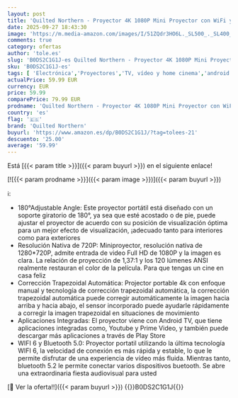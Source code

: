 ```yaml
---
layout: post
title: 'Quilted Northern - Proyector 4K 1080P Mini Proyector con WiFi y Bluetooth 5.0  Admite Rotación de 180° y Keystone Automático Proyector Portatil  con Android 11  Proyectores para Cine Casa'
date: 2025-09-27 18:43:30
image: 'https://m.media-amazon.com/images/I/51ZQdr3HO6L._SL500_._SL400_.jpg'
comments: true
category: ofertas
author: 'tole.es'
slug: 'B0DS2C1G1J-es Quilted Northern - Proyector 4K 1080P Mini Proyector con...'
sku: 'B0DS2C1G1J-es'
tags: [ 'Electrónica','Proyectores','TV, vídeo y home cinema','android','quilted northern','🇪🇸', ]
actualPrice: 59.99 EUR
currency: EUR
price: 59.99
comparePrice: 79.99 EUR
prodname: 'Quilted Northern - Proyector 4K 1080P Mini Proyector con WiFi y Bluetooth 5.0  Admite Rotación de 180° y Keystone Automático Proyector Portatil  con Android 11  Proyectores para Cine Casa'
country: 'es'
flag: '🇪🇸'
brand: 'Quilted Northern'
buyurl: 'https://www.amazon.es/dp/B0DS2C1G1J/?tag=tolees-21'
descuento: '25.00'
average: '59.99'
---
```


Está [{{< param title >}}]({{< param buyurl >}}) en el siguiente enlace!

[![{{< param prodname >}}]({{< param image >}})]({{< param buyurl >}})

ℹ️:

- 180°Adjustable Angle: Este proyector portátil está diseñado con un soporte giratorio de 180°, ya sea que esté acostado o de pie, puede ajustar el proyector de acuerdo con su posición de visualización óptima para un mejor efecto de visualización, ¡adecuado tanto para interiores como para exteriores
- Resolución Nativa de 720P: Miniproyector, resolución nativa de 1280*720P, admite entrada de video Full HD de 1080P y la imagen es clara. La relación de proyección de 1,37:1 y los 120 lúmenes ANSI realmente restauran el color de la película. Para que tengas un cine en casa feliz
- Corrección Trapezoidal Automática: Projector portable 4k con enfoque manual y tecnología de corrección trapezoidal automática, la corrección trapezoidal automática puede corregir automáticamente la imagen hacia arriba y hacia abajo, el sensor incorporado puede ayudarle rápidamente a corregir la imagen trapezoidal en situaciones de movimiento
- Aplicaciones Integradas: El proyector viene con Android TV, que tiene aplicaciones integradas como, Youtube y Prime Video, y también puede descargar más aplicaciones a través de Play Store
- WIFI 6 y Bluetooth 5.0: Proyector portatil utilizando la última tecnología WIFI 6, la velocidad de conexión es más rápida y estable, lo que le permite disfrutar de una experiencia de vídeo más fluida. Mientras tanto, bluetooth 5.2 le permite conectar varios dispositivos buetooth. Se abre una extraordinaria fiesta audiovisual para usted

[🛒 Ver la oferta!!]({{< param buyurl >}})
{{<world>}}B0DS2C1G1J{{</world>}}
